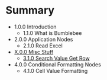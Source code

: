 # Summary

* 1.0.0 Introduction
   * 1.1.0 What is Bumblebee
* 2.0.0 Application Nodes
   * 2.1.0 Read Excel
* [X.0.0 Misc Stuff](300_misc_stuff.md)
   * [3.1.0 Search Value Get Row](310_search_value_get_row.md)
* 4.0.0 Conditional Formatting Nodes
   * 4.1.0 Cell Value Formatting

